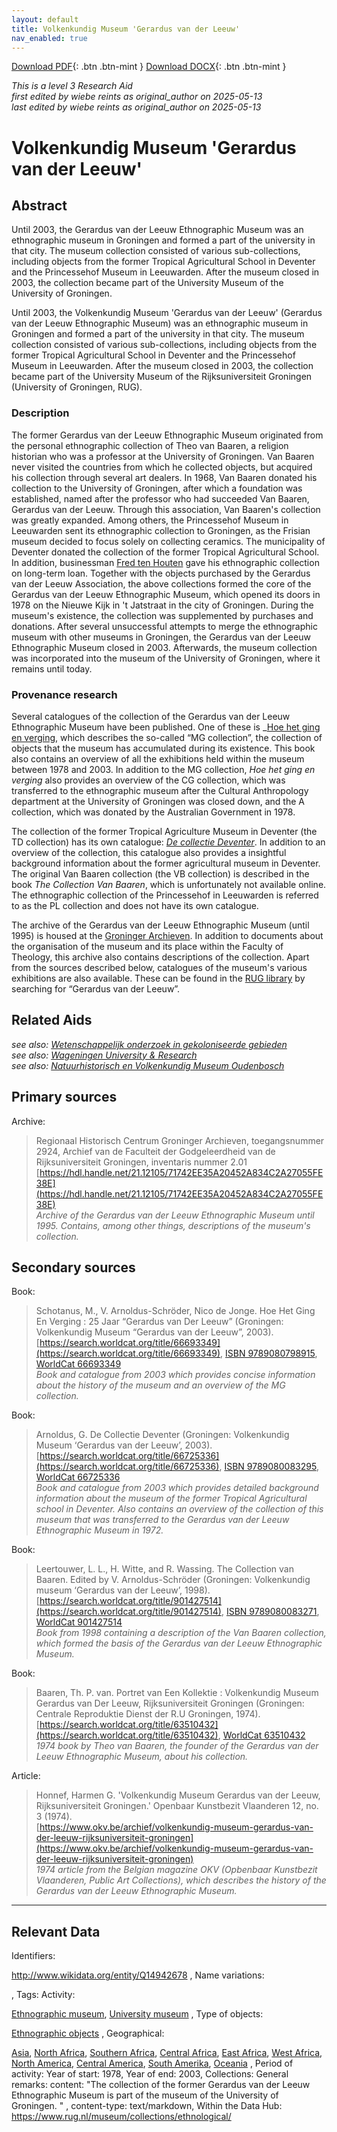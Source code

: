 ```yaml
---
layout: default
title: Volkenkundig Museum 'Gerardus van der Leeuw'
nav_enabled: true
--- 
```


[Download PDF](https://raw.githubusercontent.com/colonial-heritage/research-guides-dev/refs/heads/main/EXPORTS/PDF/niveau3/English/GerardusLeeuw.pdf){: .btn .btn-mint }     [Download DOCX](https://raw.githubusercontent.com/colonial-heritage/research-guides-dev/refs/heads/main/EXPORTS/DOCX/niveau3/English/GerardusLeeuw.docx){: .btn .btn-mint }

_This is a level 3 Research Aid_  
_first edited by wiebe reints as original_author on 2025-05-13_  
_last edited by wiebe reints as original_author on 2025-05-13_


# Volkenkundig Museum 'Gerardus van der Leeuw'


## Abstract

Until 2003, the Gerardus van der Leeuw Ethnographic Museum was an ethnographic museum in Groningen and formed a part of the university in that city. The museum collection consisted of various sub-collections, including objects from the former Tropical Agricultural School in Deventer and the Princessehof Museum in Leeuwarden. After the museum closed in 2003, the collection became part of the University Museum of the University of Groningen.

Until 2003, the Volkenkundig Museum 'Gerardus van der Leeuw' (Gerardus van der Leeuw Ethnographic Museum) was an ethnographic museum in Groningen and formed a part of the university in that city. The museum collection consisted of various sub-collections, including objects from the former Tropical Agricultural School in Deventer and the Princessehof Museum in Leeuwarden. After the museum closed in 2003, the collection became part of the University Museum of the Rijksuniversiteit Groningen (University of Groningen, RUG).

### Description

The former Gerardus van der Leeuw Ethnographic Museum originated from the personal ethnographic collection of Theo van Baaren, a religion historian who was a professor at the University of Groningen. Van Baaren never visited the countries from which he collected objects, but acquired his collection through several art dealers. In 1968, Van Baaren donated his collection to the University of Groningen, after which a foundation was established, named after the professor who had succeeded Van Baaren, Gerardus van der Leeuw. Through this association, Van Baaren's collection was greatly expanded. Among others, the Princessehof Museum in Leeuwarden sent its ethnographic collection to Groningen, as the Frisian museum decided to focus solely on collecting ceramics. The municipality of Deventer donated the collection of the former Tropical Agricultural School. In addition, businessman [Fred ten Houten](http://www.wikidata.org/entity/Q2321417) gave his ethnographic collection on long-term loan. Together with the objects purchased by the Gerardus van der Leeuw Association, the above collections formed the core of the Gerardus van der Leeuw Ethnographic Museum, which opened its doors in 1978 on the Nieuwe Kijk in 't Jatstraat in the city of Groningen. During the museum's existence, the collection was supplemented by purchases and donations. After several unsuccessful attempts to merge the ethnographic museum with other museums in Groningen, the Gerardus van der Leeuw Ethnographic Museum closed in 2003. Afterwards, the museum collection was incorporated into the museum of the University of Groningen, where it remains until today.

### Provenance research

Several catalogues of the collection of the Gerardus van der Leeuw Ethnographic Museum have been published. One of these is _[Hoe het ging en verging](https://www.rug.nl/museum/collecties/volkenkunde/pdf/MGcatalogusLR.pdf), which describes the so-called “MG collection”, the collection of objects that the museum has accumulated during its existence. This book also contains an overview of all the exhibitions held within the museum between 1978 and 2003. In addition to the MG collection, _Hoe het ging en verging_ also provides an overview of the CG collection, which was transferred to the ethnographic museum after the Cultural Anthropology department at the University of Groningen was closed down, and the A collection, which was donated by the Australian Government in 1978.

The collection of the former Tropical Agriculture Museum in Deventer (the TD collection) has its own catalogue: _[De collectie Deventer](https://www.rug.nl/society-business/university-museum/collections/ethnological/pdf/tdcatalogus.pdf)_. In addition to an overview of the collection, this catalogue also provides a insightful background information about the former agricultural museum in Deventer. The original Van Baaren collection (the VB collection) is described in the book _The Collection Van Baaren_, which is unfortunately not available online. The ethnographic collection of the Princessehof in Leeuwarden is referred to as the PL collection and does not have its own catalogue.

The archive of the Gerardus van der Leeuw Ethnographic Museum (until 1995) is housed at the [Groninger Archieven](https://hdl.handle.net/21.12105/71742EE35A20452A834C2A27055FE38E). In addition to documents about the organisation of the museum and its place within the Faculty of Theology, this archive also contains descriptions of the collection. Apart from the sources described below, catalogues of the museum's various exhibitions are also available. These can be found in the [RUG library](https://rug.on.worldcat.org/discovery) by searching for “Gerardus van der Leeuw”.


## Related Aids

_see also: [Wetenschappelijk onderzoek in gekoloniseerde gebieden](published/niveau2/English/Science_20240821.yml)_  
_see also: [Wageningen University & Research](published/niveau3/English/WageningenUniversity_20240508.yml)_  
_see also: [Natuurhistorisch en Volkenkundig Museum Oudenbosch](published/niveau3/English/MOudenbosch_20250603.yml)_  

## Primary sources

Archive:
  > Regionaal Historisch Centrum Groninger Archieven, toegangsnummer 2924, Archief van de Faculteit der Godgeleerdheid van de Rijksuniversiteit Groningen, inventaris nummer 2.01  
> [https://hdl.handle.net/21.12105/71742EE35A20452A834C2A27055FE38E](https://hdl.handle.net/21.12105/71742EE35A20452A834C2A27055FE38E)  
> _Archive of the Gerardus van der Leeuw Ethnographic Museum until 1995. Contains, among other things, descriptions of the museum's collection._  

## Secondary sources

Book:
  > Schotanus, M., V. Arnoldus-Schröder, Nico de Jonge. Hoe Het Ging En Verging : 25 Jaar “Gerardus van Der Leeuw” (Groningen: Volkenkundig Museum “Gerardus van der Leeuw”, 2003).  
> [https://search.worldcat.org/title/66693349](https://search.worldcat.org/title/66693349), [ISBN 9789080798915](https://isbnsearch.org/isbn/9789080798915), [WorldCat 66693349](https://search.worldcat.org/title/66693349)  
> _Book and catalogue from 2003 which provides concise information about the history of the museum and an overview of the MG collection._  

Book:
  > Arnoldus, G. De Collectie Deventer (Groningen: Volkenkundig Museum ‘Gerardus van der Leeuw’, 2003).  
> [https://search.worldcat.org/title/66725336](https://search.worldcat.org/title/66725336), [ISBN 9789080083295](https://isbnsearch.org/isbn/9789080083295), [WorldCat 66725336](https://search.worldcat.org/title/66725336)  
> _Book and catalogue from 2003 which provides detailed background information about the museum of the former Tropical Agricultural school in Deventer. Also contains an overview of the collection of this museum that was transferred to the Gerardus van der Leeuw Ethnographic Museum in 1972._  

Book:
  > Leertouwer, L. L., H. Witte, and R. Wassing. The Collection van Baaren. Edited by V. Arnoldus-Schröder (Groningen: Volkenkundig museum ‘Gerardus van der Leeuw’, 1998).  
> [https://search.worldcat.org/title/901427514](https://search.worldcat.org/title/901427514), [ISBN 9789080083271](https://isbnsearch.org/isbn/9789080083271), [WorldCat 901427514](https://search.worldcat.org/title/901427514)  
> _Book from 1998 containing a description of the Van Baaren collection, which formed the basis of the Gerardus van der Leeuw Ethnographic Museum._  

Book:
  > Baaren, Th. P. van. Portret van Een Kollektie : Volkenkundig Museum Gerardus van Der Leeuw, Rijksuniversiteit Groningen (Groningen: Centrale Reproduktie Dienst der R.U Groningen, 1974).  
> [https://search.worldcat.org/title/63510432](https://search.worldcat.org/title/63510432), [WorldCat 63510432](https://search.worldcat.org/title/63510432)  
> _1974 book by Theo van Baaren, the founder of the Gerardus van der Leeuw Ethnographic Museum, about his collection._  

Article:
  > Honnef, Harmen G. 'Volkenkundig Museum Gerardus van der Leeuw, Rijksuniversiteit Groningen.' Openbaar Kunstbezit Vlaanderen 12, no. 3 (1974).  
> [https://www.okv.be/archief/volkenkundig-museum-gerardus-van-der-leeuw-rijksuniversiteit-groningen](https://www.okv.be/archief/volkenkundig-museum-gerardus-van-der-leeuw-rijksuniversiteit-groningen)  
> _1974 article from the Belgian magazine OKV (Opbenbaar Kunstbezit Vlaanderen, Public Art Collections), which describes the history of the Gerardus van der Leeuw Ethnographic Museum._  



---
## Relevant Data 
Identifiers:
  
http://www.wikidata.org/entity/Q14942678
,
  Name variations:
  

,
  Tags:
  Activity:
  
[Ethnographic museum](http://vocab.getty.edu/aat/300451067), [University museum](http://vocab.getty.edu/page/aat/300444944)
,
  Type of objects:
  
[Ethnographic objects](http://vocab.getty.edu/aat/300234108)
,
  Geographical:
  
[Asia](https://sws.geonames.org/6255147), [North Africa](https://sws.geonames.org/7729887), [Southern Africa](https://sws.geonames.org/9406051), [Central Africa](https://sws.geonames.org/7729886), [East Africa](https://sws.geonames.org), [West Africa](https://sws.geonames.org/7729885), [North America](https://sws.geonames.org/6255149), [Central America](https://sws.geonames.org/7729892), [South Amerika](https://sws.geonames.org/6255150), [Oceania](https://sws.geonames.org/6255151)
,
  Period of activity:
  Year of start:
  1978,
  Year of end:
  2003,
  Collections:
  General remarks:
  content:
  "The collection of the former Gerardus van der Leeuw Ethnographic Museum is part of the museum of the University of Groningen. "
,
  content-type:
  text/markdown,
  Within the Data Hub:
  https://www.rug.nl/museum/collections/ethnological/
        